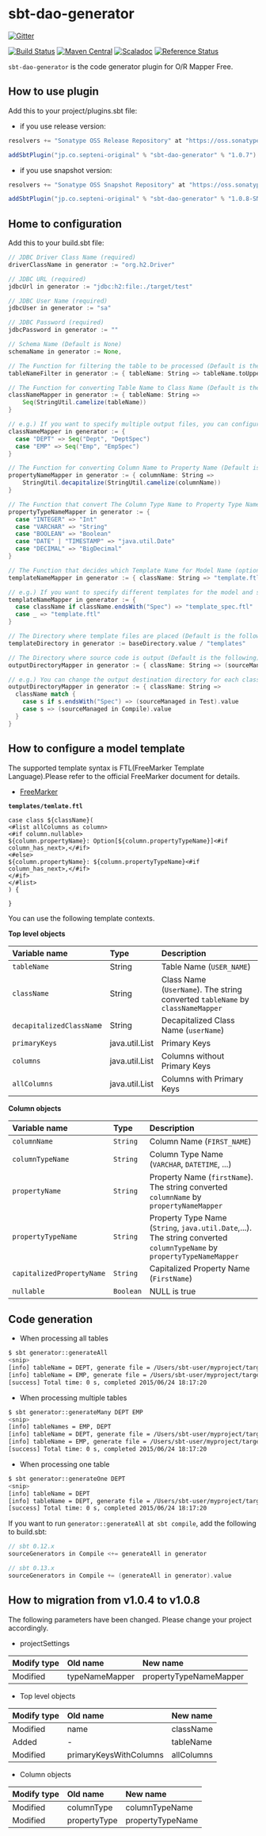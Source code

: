 # sbt-dao-generator

[![Gitter](https://badges.gitter.im/Join%20Chat.svg)](https://gitter.im/septeni-original/sbt-dao-generator?utm_source=badge&utm_medium=badge&utm_campaign=pr-badge&utm_content=badge)

[![Build Status](https://travis-ci.org/septeni-original/sbt-dao-generator.svg)](https://travis-ci.org/septeni-original/sbt-dao-generator)
[![Maven Central](https://maven-badges.herokuapp.com/maven-central/jp.co.septeni-original/sbt-dao-generator/badge.svg)](https://maven-badges.herokuapp.com/maven-central/jp.co.septeni-original/sbt-dao-generator)
[![Scaladoc](http://javadoc-badge.appspot.com/jp.co.septeni-original/sbt-dao-generator_2.10.svg?label=scaladoc)](http://javadoc-badge.appspot.com/jp.co.septeni-original/sbt-dao-generator_2.10)
[![Reference Status](https://www.versioneye.com/java/jp.co.septeni-original:sbt-dao-generator_2.10/reference_badge.svg?style=flat)](https://www.versioneye.com/java/jp.co.septeni-original:sbt-dao-generator_2.10/references)

`sbt-dao-generator` is the code generator plugin for O/R Mapper Free.

## How to use plugin

Add this to your project/plugins.sbt file:

- if you use release version:

```scala
resolvers += "Sonatype OSS Release Repository" at "https://oss.sonatype.org/content/repositories/releases/"

addSbtPlugin("jp.co.septeni-original" % "sbt-dao-generator" % "1.0.7")
```

- if you use snapshot version:

```scala
resolvers += "Sonatype OSS Snapshot Repository" at "https://oss.sonatype.org/content/repositories/snapshots/"

addSbtPlugin("jp.co.septeni-original" % "sbt-dao-generator" % "1.0.8-SNAPSHOT")
```

## Home to configuration

Add this to your build.sbt file:

```scala
// JDBC Driver Class Name (required)
driverClassName in generator := "org.h2.Driver"

// JDBC URL (required)
jdbcUrl in generator := "jdbc:h2:file:./target/test"

// JDBC User Name (required)
jdbcUser in generator := "sa"

// JDBC Password (required)
jdbcPassword in generator := ""

// Schema Name (Default is None)
schemaName in generator := None,

// The Function for filtering the table to be processed (Default is the following)
tableNameFilter in generator := { tableName: String => tableName.toUpperCase != "SCHEMA_VERSION"}

// The Function for converting Table Name to Class Name (Default is the following)
classNameMapper in generator := { tableName: String =>
    Seq(StringUtil.camelize(tableName))
}

// e.g.) If you want to specify multiple output files, you can configure it as follows.
classNameMapper in generator := {
  case "DEPT" => Seq("Dept", "DeptSpec")
  case "EMP" => Seq("Emp", "EmpSpec")
}

// The Function for converting Column Name to Property Name (Default is the following)
propertyNameMapper in generator := { columnName: String =>
    StringUtil.decapitalize(StringUtil.camelize(columnName))
}

// The Function that convert The Column Type Name to Property Type Name (required)
propertyTypeNameMapper in generator := {
  case "INTEGER" => "Int"
  case "VARCHAR" => "String"
  case "BOOLEAN" => "Boolean"
  case "DATE" | "TIMESTAMP" => "java.util.Date"
  case "DECIMAL" => "BigDecimal"
}

// The Function that decides which Template Name for Model Name (optional, defaults below)
templateNameMapper in generator := { className: String => "template.ftl" },

// e.g.) If you want to specify different templates for the model and spec, you can configure it as follows.
templateNameMapper in generator := {
  case className if className.endsWith("Spec") => "template_spec.ftl"
  case _ => "template.ftl"
}

// The Directory where template files are placed (Default is the following)
templateDirectory in generator := baseDirectory.value / "templates"

// The Directory where source code is output (Default is the following)
outputDirectoryMapper in generator := { className: String => (sourceManaged in Compile).value }

// e.g.) You can change the output destination directory for each class name dynamically.
outputDirectoryMapper in generator := { className: String =>
  className match {
    case s if s.endsWith("Spec") => (sourceManaged in Test).value
    case s => (sourceManaged in Compile).value
  }
}
```

## How to configure a model template

The supported template syntax is FTL(FreeMarker Template Language).Please refer to the official FreeMarker document for details.

- [FreeMarker](http://freemarker.org/)

**`templates/temlate.ftl`**

```
case class ${className}(
<#list allColumns as column>
<#if column.nullable>
${column.propertyName}: Option[${column.propertyTypeName}]<#if column_has_next>,</#if>
<#else>
${column.propertyName}: ${column.propertyTypeName}<#if column_has_next>,</#if>
</#if>
</#list>
) {

}
```

You can use the following template contexts.

**Top level objects**

| Variable name | Type | Description |
|:-----------|:---|:---------|
| `tableName` | String | Table Name (`USER_NAME`)|
| `className`  | String | Class Name　(`UserName`). The string converted `tableName` by `classNameMapper` |
| `decapitalizedClassNam`e | String | Decapitalized Class Name (`userName`) |
| `primaryKeys` | java.util.List<Column> | Primary Keys |
| `columns` | java.util.List<Column> | Columns without Primary Keys |
| `allColumns` | java.util.List<Column> | Columns with Primary Keys |

**Column objects**

| Variable name | Type | Description |
|:-----------|:---|:---------|
| `columnName` | `String` | Column Name (`FIRST_NAME`) |
| `columnTypeName` | `String` | Column Type Name (`VARCHAR`, `DATETIME`, ...) |
| `propertyName` | `String` | Property Name (`firstName`). The string converted `columnName` by `propertyNameMapper` |
| `propertyTypeName` | `String` | Property Type Name (`String`, `java.util.Date`,...). The string converted `columnTypeName` by `propertyTypeNameMapper` |
| `capitalizedPropertyName` | `String` | Capitalized Property Name (`FirstName`) |
| `nullable` | `Boolean` | NULL is true |

## Code generation

- When processing all tables

```sh
$ sbt generator::generateAll
<snip>
[info] tableName = DEPT, generate file = /Users/sbt-user/myproject/target/scala-2.10/src_managed/Dept.scala
[info] tableName = EMP, generate file = /Users/sbt-user/myproject/target/scala-2.10/src_managed/Emp.scala
[success] Total time: 0 s, completed 2015/06/24 18:17:20
```

- When processing multiple tables

```sh
$ sbt generator::generateMany DEPT EMP
<snip>
[info] tableNames = EMP, DEPT
[info] tableName = DEPT, generate file = /Users/sbt-user/myproject/target/scala-2.10/src_managed/Dept.scala
[info] tableName = EMP, generate file = /Users/sbt-user/myproject/target/scala-2.10/src_managed/Emp.scala
[success] Total time: 0 s, completed 2015/06/24 18:17:20
```

- When processing one table

```sh
$ sbt generator::generateOne DEPT
<snip>
[info] tableName = DEPT
[info] tableName = DEPT, generate file = /Users/sbt-user/myproject/target/scala-2.10/src_managed/Dept.scala
[success] Total time: 0 s, completed 2015/06/24 18:17:20
```

If you want to run `generator::generateAll` at` sbt compile`, add the following to build.sbt:

```scala
// sbt 0.12.x
sourceGenerators in Compile <+= generateAll in generator

// sbt 0.13.x
sourceGenerators in Compile += (generateAll in generator).value
```

## How to migration from v1.0.4 to v1.0.8

The following parameters have been changed. Please change your project accordingly.

- projectSettings

| Modify type | Old name | New name |
|:---------|:---------------|:-----------------------|
| Modified | typeNameMapper | propertyTypeNameMapper |

- Top level objects

| Modify type | Old name | New name |
|:---------|:-----|:----------|
| Modified | name | className |
| Added | - | tableName |
| Modified | primaryKeysWithColumns | allColumns |

- Column objects

| Modify type | Old name | New name |
|:---------|:-----------|:---------------|
| Modified | columnType | columnTypeName |
| Modified | propertyType | propertyTypeName |



